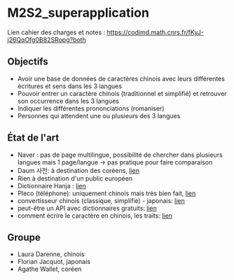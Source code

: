 # M2S2_superapplication

Lien cahier des charges et notes : https://codimd.math.cnrs.fr/fKyJ-j26QqOfg0B82SRopg?both

## Objectifs
- Avoir une base de données de caractères chinois avec leurs différentes écritures et sens dans les 3 langues
- Pouvoir entrer un caractère chinois (traditionnel et simplifié) et retrouver son occurrence dans les 3 langues
- Indiquer les différentes prononciations (romaniser)
- Personnes qui attendent une ou plusieurs des 3 langues

## État de l'art
- Naver : pas de page multilingue, possibilité de chercher dans plusieurs langues mais 1 page/langue → pas pratique pour faire comparaison
- Daum 사전: à destination des coréens, [lien](https://dic.daum.net/search.do?q=%E9%9F%93)
- Rien à destination d'un public européen
- Dictionnaire Hanja : [lien](https://koreanhanja.app/%e9%9f%93)
- Pleco (téléphone): uniquement chinois mais très bien fait, [lien](https://www.pleco.com)
- convertisseur chinois (classique, simplifié) - japonais: [lien](http://www.jcdic.com/chinese_convert/index.php)
- peut-être un API avec dictionnaires gratuits: [lien](https://glosbe.com/)
- comment écrire le caractère en chinois, les traits: [lien](https://github.com/skishore/makemeahanzi)

## Groupe
- Laura Darenne, chinois
- Florian Jacquot, japonais
- Agathe Wallet, coréen

